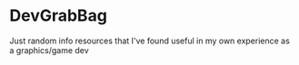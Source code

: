 # DevGrabBag
Just random info resources that I've found useful in my own experience as a graphics/game dev
